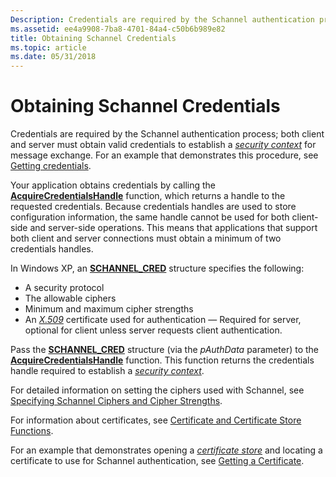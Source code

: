 ```yaml
---
Description: Credentials are required by the Schannel authentication process; both client and server must obtain valid credentials to establish a security context for message exchange. For an example that demonstrates this procedure, see Getting credentials.
ms.assetid: ee4a9908-7ba8-4701-84a4-c50b6b989e82
title: Obtaining Schannel Credentials
ms.topic: article
ms.date: 05/31/2018
---
```


# Obtaining Schannel Credentials

Credentials are required by the Schannel authentication process; both client and server must obtain valid credentials to establish a [*security context*](https://msdn.microsoft.com/en-us/library/ms721625(v=VS.85).aspx) for message exchange. For an example that demonstrates this procedure, see [Getting credentials](getting-a-certificate-for-schannel.md).

Your application obtains credentials by calling the [**AcquireCredentialsHandle**](https://msdn.microsoft.com/en-us/library/Aa374712(v=VS.85).aspx) function, which returns a handle to the requested credentials. Because credentials handles are used to store configuration information, the same handle cannot be used for both client-side and server-side operations. This means that applications that support both client and server connections must obtain a minimum of two credentials handles.

In Windows XP, an [**SCHANNEL\_CRED**](/windows/desktop/api/Schannel/ns-schannel-schannel_cred) structure specifies the following:

-   A security protocol
-   The allowable ciphers
-   Minimum and maximum cipher strengths
-   An [*X.509*](https://msdn.microsoft.com/en-us/library/ms721636(v=VS.85).aspx) certificate used for authentication — Required for server, optional for client unless server requests client authentication.

Pass the [**SCHANNEL\_CRED**](/windows/desktop/api/Schannel/ns-schannel-schannel_cred) structure (via the *pAuthData* parameter) to the [**AcquireCredentialsHandle**](https://msdn.microsoft.com/en-us/library/Aa374712(v=VS.85).aspx) function. This function returns the credentials handle required to establish a [*security context*](https://msdn.microsoft.com/en-us/library/ms721625(v=VS.85).aspx).

For detailed information on setting the ciphers used with Schannel, see [Specifying Schannel Ciphers and Cipher Strengths](specifying-schannel-ciphers-and-cipher-strengths.md).

For information about certificates, see [Certificate and Certificate Store Functions](https://msdn.microsoft.com/en-us/library/Aa380252(v=VS.85).aspx).

For an example that demonstrates opening a [*certificate store*](https://msdn.microsoft.com/en-us/library/ms721572(v=VS.85).aspx) and locating a certificate to use for Schannel authentication, see [Getting a Certificate](getting-a-certificate-for-schannel.md).

 

 



